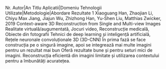 
Nr.	Autor|An	Titlu	Aplicatii|Domeniu	Tehnologii Utilizate|Metodologie|Abordare	Rezultate
1	Xiaoguang Han, Zhaojian Li, Chiyu Max Jiang, Jiajun Wu, Zhizhong Han, Yu-Shen Liu, Matthias Zwicker, 2019	Context-aware 3D Reconstruction from Single and Multi-view Images	Realitate virtuală/augumentată, Jocuri video, Reconstrucție medicală, Obiecte din fotografii	Tehnici de deep learning și inteligență artificială, Rețele neuronale convoluționale 3D (3D-CNN)	În prima fază se face construcția pe o singură imagine, apoi se integrează mai multe imagini pentru un rezultat mai bun	Oferă rezultate bune și pentru seturi mici de imagini. Reconstrucția eficientă din imagini limitate și utilizarea contextului pentru a îmbunătăți acuratețea.
